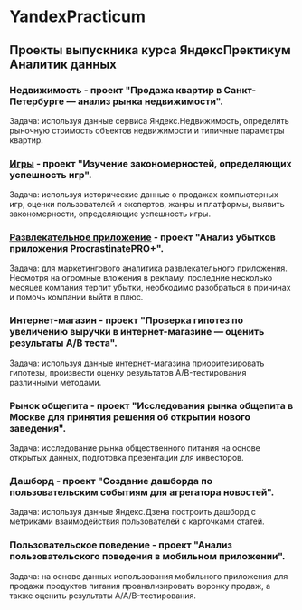 # YandexPracticum
## Проекты выпускника курса ЯндексПректикум Аналитик данных
### Недвижимость - проект "Продажа квартир в Санкт-Петербурге — анализ рынка недвижимости". 
Задача: используя данные сервиса Яндекс.Недвижимость, определить рыночную стоимость объектов недвижимости и типичные параметры квартир.
### [Игры](https://github.com/reprizaOk/YandexPracticum/tree/main/%D0%98%D0%B3%D1%80%D1%8B) - проект "Изучение закономерностей, определяющих успешность игр". 
Задача: используя исторические данные о продажах компьютерных игр, оценки пользователей и экспертов, жанры и платформы, выявить закономерности, определяющие успешность игры.
### [Развлекательное приложение](https://github.com/reprizaOk/YandexPracticum/tree/main/%D0%A0%D0%B0%D0%B7%D0%B2%D0%BB%D0%B5%D0%BA%D0%B0%D1%82%D0%B5%D0%BB%D1%8C%D0%BD%D0%BE%D0%B5%20%D0%BF%D1%80%D0%B8%D0%BB%D0%BE%D0%B6%D0%B5%D0%BD%D0%B8%D0%B5) - проект "Анализ убытков приложения ProcrastinatePRO+". 
Задача: для маркетингового аналитика развлекательного приложения. Несмотря на огромные вложения в рекламу, последние несколько месяцев компания терпит убытки, необходимо разобраться в причинах и помочь компании выйти в плюс.
### Интернет-магазин - проект "Проверка гипотез по увеличению выручки в интернет-магазине — оценить результаты A/B теста".
Задача: используя данные интернет-магазина приоритезировать гипотезы, произвести оценку результатов A/B-тестирования различными методами.
### Рынок общепита - проект "Исследования рынка общепита в Москве для принятия решения об открытии нового заведения".
Задача: исследование рынка общественного питания на основе открытых данных, подготовка презентации для инвесторов.
### Дашборд - проект "Создание дашборда по пользовательским событиям для агрегатора новостей".
Задача: используя данные Яндекс.Дзена построить дашборд с метриками взаимодействия пользователей с карточками статей.
### Пользовательское поведение - проект "Анализ пользовательского поведения в мобильном приложении".
Задача: на основе данных использования мобильного приложения для продажи продуктов питания проанализировать воронку продаж, а также оценить результаты A/A/B-тестирования.
